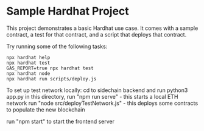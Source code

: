 # Sample Hardhat Project

This project demonstrates a basic Hardhat use case. It comes with a sample contract, a test for that contract, and a script that deploys that contract.

Try running some of the following tasks:

```shell
npx hardhat help
npx hardhat test
GAS_REPORT=true npx hardhat test
npx hardhat node
npx hardhat run scripts/deploy.js
```

To set up test network locally:
cd to sidechain backend and run python3 app.py
in this directory, run "npm run serve" - this starts a local ETH network
run "node src/deployTestNetwork.js" - this deploys some contracts to populate the new blockchain

run "npm start" to start the frontend server
